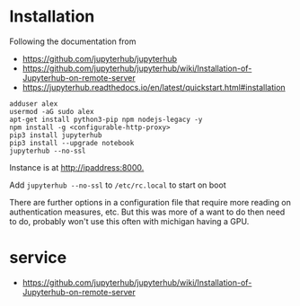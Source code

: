 # Installation #

Following the documentation from
- <https://github.com/jupyterhub/jupyterhub>
- <https://github.com/jupyterhub/jupyterhub/wiki/Installation-of-Jupyterhub-on-remote-server>
- <https://jupyterhub.readthedocs.io/en/latest/quickstart.html#installation>

```
adduser alex
usermod -aG sudo alex
apt-get install python3-pip npm nodejs-legacy -y
npm install -g <configurable-http-proxy>
pip3 install jupyterhub
pip3 install --upgrade notebook
jupyterhub --no-ssl
```

Instance is at <http://ipaddress:8000.>

Add `jupyterhub --no-ssl` to `/etc/rc.local` to start on boot

There are further options in a configuration file that require more reading on authentication measures, etc. But this was more of a want to do then need to do, probably won't use this often with michigan having a GPU.

# service #
- <https://github.com/jupyterhub/jupyterhub/wiki/Installation-of-Jupyterhub-on-remote-server>
